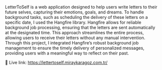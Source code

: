 LetterToSelf is a web application designed to help users write letters to their future selves, capturing their emotions, goals, and dreams. To handle background tasks, such as scheduling the delivery of these letters on a specific date, I used the Hangfire library. Hangfire allows for reliable background job processing, ensuring that the letters are sent automatically at the designated time. This approach streamlines the entire process, allowing users to receive their letters without any manual intervention. Through this project, I integrated Hangfire’s robust background job management to ensure the timely delivery of personalized messages, providing users with a meaningful way to reflect on their past.

🔗 Live link: https://lettertoself.miraykaragoz.com.tr/
